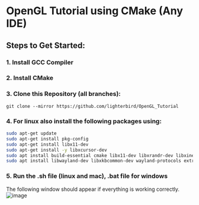 # OpenGL Tutorial using CMake (Any IDE)

## Steps to Get Started: 
### 1. Install GCC Compiler
### 2. Install CMake
### 3. Clone this Repository (all branches):
`git clone --mirror https://github.com/lighterbird/OpenGL_Tutorial`
### 4. For linux also install the following packages using:
```sh
sudo apt-get update
sudo apt-get install pkg-config
sudo apt-get install libx11-dev
sudo apt-get install -y libxcursor-dev
sudo apt install build-essential cmake libx11-dev libxrandr-dev libxinerama-dev libxi-dev libglfw3-dev
sudo apt install libwayland-dev libxkbcommon-dev wayland-protocols extra-cmake-modules
```
### 5. Run the .sh file (linux and mac), .bat file for windows 
The following window should appear if everything is working correctly.
![image](https://github.com/user-attachments/assets/e50f2184-188d-4c00-aff1-a116ed79504d)
